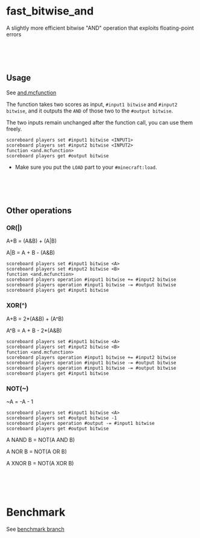# fast_bitwise_and

A slightly more efficient bitwise "AND" operation that exploits floating-point errors

<br><br><br>

## Usage

See [and.mcfunction](https://github.com/Triton365/fast_bitwise_and/blob/main/and.mcfunction)

The function takes two scores as input, `#input1 bitwise` and `#input2 bitwise`, and it outputs the `AND` of those two to the `#output bitwise`.

The two inputs remain unchanged after the function call, you can use them freely.

```mcfunction
scoreboard players set #input1 bitwise <INPUT1>
scoreboard players set #input2 bitwise <INPUT2>
function <and.mcfunction>
scoreboard players get #output bitwise
```

* Make sure you put the `LOAD` part to your `#minecraft:load`.

<br><br><br>

## Other operations

### OR(|)

A+B = (A&B) + (A|B)

A|B = A + B - (A&B)

```mcfunction
scoreboard players set #input1 bitwise <A>
scoreboard players set #input2 bitwise <B>
function <and.mcfunction>
scoreboard players operation #input1 bitwise += #input2 bitwise
scoreboard players operation #input1 bitwise -= #output bitwise
scoreboard players get #input1 bitwise
```

### XOR(^)

A+B = 2*(A&B) + (A^B)

A^B = A + B - 2*(A&B)

```mcfunction
scoreboard players set #input1 bitwise <A>
scoreboard players set #input2 bitwise <B>
function <and.mcfunction>
scoreboard players operation #input1 bitwise += #input2 bitwise
scoreboard players operation #input1 bitwise -= #output bitwise
scoreboard players operation #input1 bitwise -= #output bitwise
scoreboard players get #input1 bitwise
```

### NOT(~)

~A = -A - 1

```mcfunction
scoreboard players set #input1 bitwise <A>
scoreboard players set #output bitwise -1
scoreboard players operation #output -= #input1 bitwise
scoreboard players get #output bitwise
```

A NAND B = NOT(A AND B)

A NOR B = NOT(A OR B)

A XNOR B = NOT(A XOR B)

<br><br><br>

# Benchmark

See [benchmark branch](https://github.com/Triton365/fast_bitwise_and/tree/benchmark)
